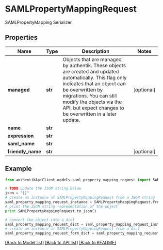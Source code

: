 # SAMLPropertyMappingRequest

SAMLPropertyMapping Serializer

## Properties
Name | Type | Description | Notes
------------ | ------------- | ------------- | -------------
**managed** | **str** | Objects that are managed by authentik. These objects are created and updated automatically. This flag only indicates that an object can be overwritten by migrations. You can still modify the objects via the API, but expect changes to be overwritten in a later update. | [optional] 
**name** | **str** |  | 
**expression** | **str** |  | 
**saml_name** | **str** |  | 
**friendly_name** | **str** |  | [optional] 

## Example

```python
from authentikApiClient.models.saml_property_mapping_request import SAMLPropertyMappingRequest

# TODO update the JSON string below
json = "{}"
# create an instance of SAMLPropertyMappingRequest from a JSON string
saml_property_mapping_request_instance = SAMLPropertyMappingRequest.from_json(json)
# print the JSON string representation of the object
print SAMLPropertyMappingRequest.to_json()

# convert the object into a dict
saml_property_mapping_request_dict = saml_property_mapping_request_instance.to_dict()
# create an instance of SAMLPropertyMappingRequest from a dict
saml_property_mapping_request_form_dict = saml_property_mapping_request.from_dict(saml_property_mapping_request_dict)
```
[[Back to Model list]](../README.md#documentation-for-models) [[Back to API list]](../README.md#documentation-for-api-endpoints) [[Back to README]](../README.md)


